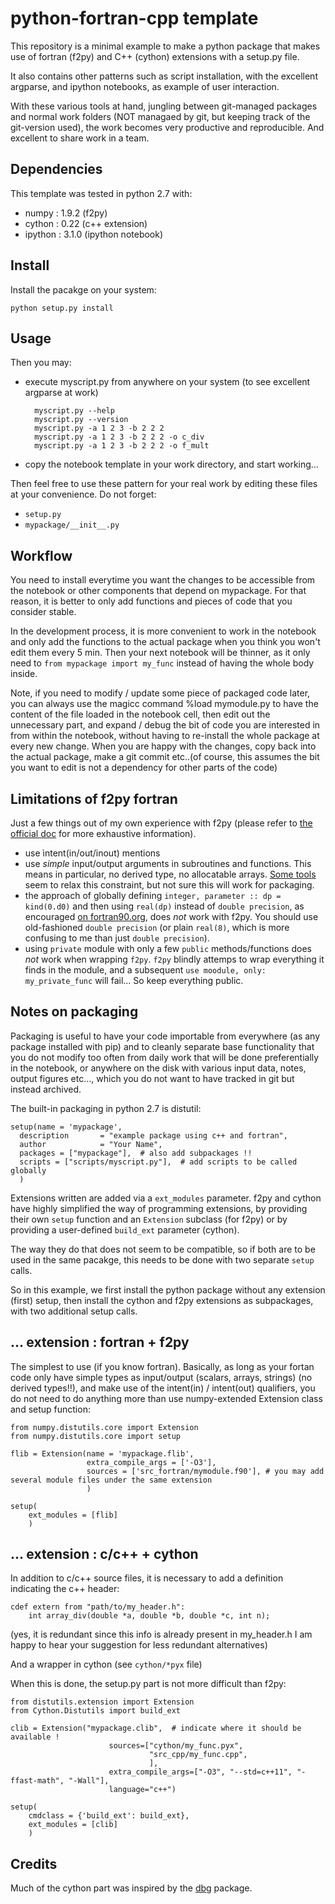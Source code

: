 python-fortran-cpp template
===========================

This repository is a minimal example to make a python package 
that makes use of fortran (f2py) and C++ (cython) extensions
with a setup.py file.

It also contains other patterns such as script installation, 
with the excellent argparse, and ipython notebooks, as example 
of user interaction.

With these various tools at hand, jungling between git-managed packages
and normal work folders (NOT managaed by git, but keeping track of the 
git-version used), the work becomes very productive and reproducible.
And excellent to share work in a team.

Dependencies
------------

This template was tested in python 2.7 with:

- numpy : 1.9.2 (f2py)
- cython : 0.22 (c++ extension)
- ipython : 3.1.0 (ipython notebook)

Install
-------

Install the pacakge on your system:

    python setup.py install

Usage
-----

Then you may:

- execute myscript.py from anywhere on your system (to see excellent argparse at work)

        myscript.py --help
        myscript.py --version
        myscript.py -a 1 2 3 -b 2 2 2
        myscript.py -a 1 2 3 -b 2 2 2 -o c_div
        myscript.py -a 1 2 3 -b 2 2 2 -o f_mult

- copy the notebook template in your work directory, and start working...

Then feel free to use these pattern for your real work by editing these files
at your convenience. Do not forget:

- `setup.py` 
- `mypackage/__init__.py`


Workflow
--------

You need to install everytime you want the changes to be accessible from the 
notebook or other components that depend on mypackage. For that reason, it is 
better to only add functions and pieces of code that you consider stable.

In the development process, it is more convenient to work in the notebook 
and only add the functions to the actual package when you think you won't 
edit them every 5 min. Then your next notebook will be thinner, as it only 
need to `from mypackage import my_func` instead of having the whole body inside.

Note, if you need to modify / update some piece of packaged code later, you can always
use the magicc command %load mymodule.py to have the content of the file
loaded in the notebook cell, then edit out the unnecessary part, and expand / debug 
the bit of code you are interested in from within the notebook, without having
to re-install the whole package at every new change. When you are happy with the changes, 
copy back into the actual package, make a git commit etc..(of course, this assumes the 
bit you want to edit is not a dependency for other parts of the code)

Limitations of f2py fortran
---------------------------
Just a few things out of my own experience with f2py (please refer to [the official doc](http://docs.scipy.org/doc/numpy-dev/f2py) for more exhaustive information).
- use ìntent(in/out/inout) mentions
- use *simple* input/output arguments in subroutines and functions. This means in particular, no derived type, no allocatable arrays. [Some tools](https://github.com/jameskermode/f90wrap) seem to relax this constraint, but not sure this will work for packaging.
- the approach of globally defining `integer, parameter :: dp = kind(0.d0)` and then using `real(dp)` 
instead of `double precision`, as encouraged [on fortran90.org](http://www.fortran90.org/src/best-practices.html#floating-point-numbers), 
does *not* work with f2py. You should use old-fashioned `double precision`
(or plain `real(8)`, which is more confusing to me than just `double precision`).
- using `private` module with only a few `public` methods/functions does *not* work when wrapping `f2py`. `f2py` blindly attemps to wrap everything it finds in the module, and a subsequent `use moodule, only: my_private_func` 
will fail... So keep everything public.


Notes on packaging
------------------

Packaging is useful to have your code importable from everywhere (as any package installed with pip)
and to cleanly separate base functionality that you do not modify too often from daily work that 
will be done preferentially in the notebook, or anywhere on the disk with various input data, 
notes, output figures etc..., which you do not want to have tracked in git but instead archived.


The built-in packaging in python 2.7 is distutil:

    setup(name = 'mypackage',
      description       = "example package using c++ and fortran",
      author            = "Your Name",
      packages = ["mypackage"],  # also add subpackages !!
      scripts = ["scripts/myscript.py"],  # add scripts to be called globally
      )

Extensions written are added via a `ext_modules` parameter. 
f2py and cython have highly simplified the way of programming extensions, 
by providing their own `setup` function and an `Extension` subclass (for f2py) 
or by providing a user-defined `build_ext` parameter (cython). 

The way they do that does not seem to be compatible, so if both are to be
used in the same pacakge, this needs to be done with two separate `setup` calls.

So in this example, we first install the
python package without any extension (first) setup, then install the 
cython and f2py extensions as subpackages, with two additional setup calls.

... extension : fortran + f2py
------------------------------------
The simplest to use (if you know fortran). Basically, as long as your fortan 
code only have simple types as input/output (scalars, arrays, strings) (no derived types!!), 
and make use of the intent(in) / intent(out) qualifiers, you do not need to 
do anything more than use numpy-extended Extension class and setup function:

    from numpy.distutils.core import Extension
    from numpy.distutils.core import setup

    flib = Extension(name = 'mypackage.flib',
                     extra_compile_args = ['-O3'],
                     sources = ['src_fortran/mymodule.f90'], # you may add several module files under the same extension
                     )

    setup(
        ext_modules = [flib]
        )

... extension : c/c++ + cython
-------------------------------------
In addition to c/c++ source files, it is necessary to add a definition 
indicating the c++ header:

    cdef extern from "path/to/my_header.h":
        int array_div(double *a, double *b, double *c, int n);

(yes, it is redundant since this info is already present in my_header.h
I am happy to hear your suggestion for less redundant alternatives)

And a wrapper in cython (see `cython/*pyx` file)

When this is done, the setup.py part is not more difficult than f2py:

    from distutils.extension import Extension
    from Cython.Distutils import build_ext

    clib = Extension("mypackage.clib",  # indicate where it should be available !
                          sources=["cython/my_func.pyx",
                                   "src_cpp/my_func.cpp",
                                   ],
                          extra_compile_args=["-O3", "--std=c++11", "-ffast-math", "-Wall"],
                          language="c++")

    setup(
        cmdclass = {'build_ext': build_ext},
        ext_modules = [clib]
        )


Credits
-------
Much of the cython part was inspired by the [dbg](https://github.com/pism/regional-tools) package.
